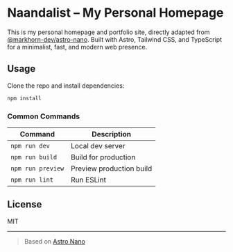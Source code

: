 # Naandalist – My Personal Homepage

This is my personal homepage and portfolio site, directly adapted from [@markhorn-dev/astro-nano](https://github.com/markhorn-dev/astro-nano). Built with Astro, Tailwind CSS, and TypeScript for a minimalist, fast, and modern web presence.


## Usage

Clone the repo and install dependencies:

```bash
npm install
```

### Common Commands

| Command                   | Description                        |
|---------------------------|------------------------------------|
| `npm run dev`             | Local dev server                   |
| `npm run build`           | Build for production               |
| `npm run preview`         | Preview production build           |
| `npm run lint`            | Run ESLint                         |


## License

MIT

---

> Based on [Astro Nano](https://github.com/markhorn-dev/astro-nano)
